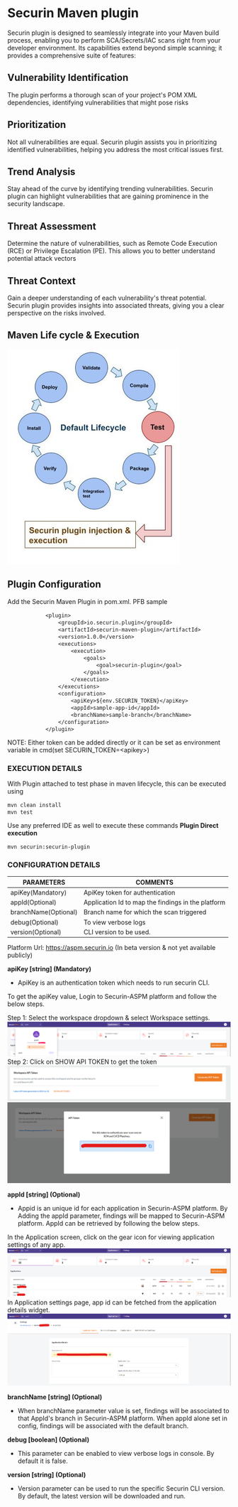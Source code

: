 
# Securin Maven plugin 

Securin plugin is designed to seamlessly integrate into your Maven build process, enabling you to perform SCA/Secrets/IAC scans right from your developer environment. Its capabilities extend beyond simple scanning; it provides a comprehensive suite of features:


## Vulnerability Identification
The plugin performs a thorough scan of your project's POM XML dependencies, identifying vulnerabilities that might pose risks
## Prioritization
Not all vulnerabilities are equal. Securin plugin assists you in prioritizing identified vulnerabilities, helping you address the most critical issues first.
## Trend Analysis
Stay ahead of the curve by identifying trending vulnerabilities. Securin plugin can highlight vulnerabilities that are gaining prominence in the security landscape.
## Threat Assessment
Determine the nature of vulnerabilities, such as Remote Code Execution (RCE) or Privilege Escalation (PE). This allows you to better understand potential attack vectors
## Threat Context
Gain a deeper understanding of each vulnerability's threat potential. Securin plugin provides insights into associated threats, giving you a clear perspective on the risks involved.
## Maven Life cycle & Execution

![Life Cycle](https://github.com/securin-aspm/securin-maven-plugin/blob/main/Securin-%20Maven%20plugin.jpg?raw=true)

## Plugin Configuration 
Add the Securin Maven Plugin in pom.xml. PFB sample
```
			<plugin>
				<groupId>io.securin.plugin</groupId>
				<artifactId>securin-maven-plugin</artifactId>
				<version>1.0.0</version>
				<executions>
					<execution>
						<goals>
							<goal>securin-plugin</goal>
						</goals>
					</execution>
				</executions>
				<configuration>
					<apiKey>${env.SECURIN_TOKEN}</apiKey> 
					<appId>sample-app-id</appId>
					<branchName>sample-branch</branchName>
				</configuration>
			</plugin>
```
NOTE: Either token can be added directly or it can be set as environment variable in cmd(set SECURIN_TOKEN=\<apikey\>)
### EXECUTION DETAILS
With Plugin attached to test phase in maven lifecycle, this can be executed using
```
mvn clean install
mvn test
```
Use any preferred IDE as well to execute these commands
**Plugin Direct execution**
```
mvn securin:securin-plugin
```
### CONFIGURATION DETAILS

| PARAMETERS | COMMENTS |
| --- | --- |
| apiKey(Mandatory) | ApiKey token for authentication |
| appId(Optional) | Application Id to map the findings in the platform |
| branchName(Optional) | Branch name for which the scan triggered |
| debug(Optional) | To view verbose logs |
| version(Optional) | CLI version to be used. |

Platform Url: https://aspm.securin.io (In beta version & not yet available publicly)

**apiKey [string] (Mandatory)**
- ApiKey is an authentication token which needs to run securin CLI.

To get the apiKey value, Login to Securin-ASPM platform and follow the below steps.

Step 1: Select the workspace dropdown & select Workspace settings.
![Workspace settings](https://github.com/securin-aspm/securin-maven-plugin/blob/main/images/1694585163321.png?raw=true)
Step 2: Click on SHOW API TOKEN to get the token
![Workspace api token widget](https://github.com/securin-aspm/securin-maven-plugin/blob/main/images/1694585010158.png?raw=true)
![API token widget](https://github.com/securin-aspm/securin-maven-plugin/blob/main/images/1694585079880.png?raw=true)

**appId [string] (Optional)**
- Appid is an unique id for each application in Securin-ASPM platform. By Adding the appId parameter, findings will be mapped to Securin-ASPM platform. AppId can be retrieved by following the below steps.

In the Application screen, click on the gear icon for viewing application settings of any app.
![Application screen](https://github.com/securin-aspm/securin-maven-plugin/blob/main/images/1694585903984.png?raw=true)
In Application settings page, app id can be fetched from the application details widget.
![Application settings](https://github.com/securin-aspm/securin-maven-plugin/blob/main/images/1694585972551.png?raw=true)

**branchName [string] (Optional)**
- When branchName parameter value is set, findings will be associated to that AppId's branch in Securin-ASPM platform. When appId alone set in config, findings will be associated with the default branch.

**debug [boolean] (Optional)**
- This parameter can be enabled to view verbose logs in console. By default it is false.

**version [string] (Optional)**
- Version parameter can be used to run the specific Securin CLI version. By default, the latest version will be downloaded and run.

